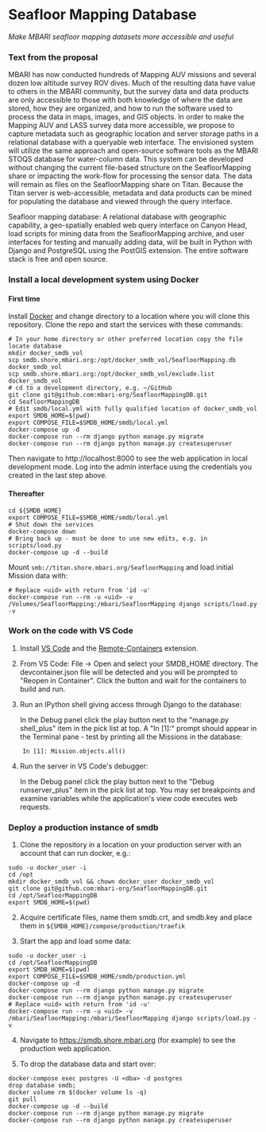 # Seafloor Mapping Database

*Make MBARI seafloor mapping datasets more accessible and useful*

### Text from the proposal

MBARI has now conducted hundreds of Mapping AUV missions and several dozen 
low altitude survey ROV dives. Much of the resulting data have value to others 
in the MBARI community, but the survey data and data products are only 
accessible to those with both knowledge of where the data are stored, how they 
are organized, and how to run the software used to process the data in maps, 
images, and GIS objects. In order to make the Mapping AUV and LASS survey data 
more accessible, we propose to capture metadata such as geographic location and 
server storage paths in a relational database with a queryable web interface. 
The envisioned system will utilize the same approach and open-source software 
tools as the MBARI STOQS database for water-column data. This system can be 
developed without changing the current file-based structure on the 
SeafloorMapping share or impacting the work-flow for processing the sensor 
data. The data will remain as files on the SeafloorMapping share on Titan. 
Because the Titan server is web-accessible, metadata and data products can be 
mined for populating the database and viewed through the query interface.

Seafloor mapping database: A relational database with geographic capability,
a geo-spatially enabled web query interface on Canyon Head, load scripts for
mining data from the SeafloorMapping archive, and user interfaces for testing
and manually adding data, will be built in Python with Django and PostgreSQL
using the PostGIS extension. The entire software stack is free and open source.

### Install a local development system using Docker

#### First time
Install [Docker](https://docker.io) and change directory to a location where 
you will clone this repository. Clone the repo and start the services with
these commands:

```
# In your home directory or other preferred location copy the file locate database
mkdir docker_smdb_vol
scp smdb.shore.mbari.org:/opt/docker_smdb_vol/SeafloorMapping.db docker_smdb_vol
scp smdb.shore.mbari.org:/opt/docker_smdb_vol/exclude.list docker_smdb_vol
# cd to a development directory, e.g. ~/GitHub
git clone git@github.com:mbari-org/SeafloorMappingDB.git
cd SeafloorMappingDB
# Edit smdb/local.yml with fully qualified location of docker_smdb_vol
export SMDB_HOME=$(pwd)
export COMPOSE_FILE=$SMDB_HOME/smdb/local.yml
docker-compose up -d
docker-compose run --rm django python manage.py migrate
docker-compose run --rm django python manage.py createsuperuser
```

Then navigate to http://localhost:8000 to see the web application in local 
development mode.  Log into the admin interface using the credentials you
created in the last step above.

#### Thereafter

```
cd ${SMDB_HOME}
export COMPOSE_FILE=$SMDB_HOME/smdb/local.yml
# Shut down the services
docker-compose down
# Bring back up - must be done to use new edits, e.g. in scripts/load.py
docker-compose up -d --build
```

Mount `smb://titan.shore.mbari.org/SeafloorMapping` and load initial Mission data with:
```
# Replace <uid> with return from 'id -u'
docker-compose run --rm -u <uid> -v /Volumes/SeafloorMapping:/mbari/SeafloorMapping django scripts/load.py -v
```

### Work on the code with VS Code

1. Install [VS Code](https://code.visualstudio.com/download) and the
[Remote-Containers](https://marketplace.visualstudio.com/items?itemName=ms-vscode-remote.remote-containers)
extension.

2. From VS Code: File -> Open and select your SMDB_HOME directory. The devcontainer.json
file will be detected and you will be prompted to "Reopen in Container". Click the button
and wait for the containers to build and run.

3. Run an IPython shell giving access through Django to the database:

    In the Debug panel click the play button next to the "manage.py shell_plus" item in the pick list at top.
    A "In [1]:" prompt should appear in the Terminal pane - test by printing all the Missions in the database:
```
    In [1]: Mission.objects.all()
```

4. Run the server in VS Code's debugger:

    In the Debug panel click the play button next to the "Debug runserver_plus" item in the pick list at top.
    You may set breakpoints and examine variables while the application's view code executes web requests.


### Deploy a production instance of smdb

1. Clone the repository in a location on your production server with an account that can run docker, e.g.:

```
sudo -u docker_user -i
cd /opt
mkdir docker_smdb_vol && chown docker_user docker_smdb_vol
git clone git@github.com:mbari-org/SeafloorMappingDB.git
cd /opt/SeafloorMappingDB
export SMDB_HOME=$(pwd)
```

2. Acquire certificate files, name them smdb.crt, and smdb.key and place them in `${SMDB_HOME}/compose/production/traefik`

3. Start the app and load some data:

```
sudo -u docker_user -i
cd /opt/SeafloorMappingDB
export SMDB_HOME=$(pwd)
export COMPOSE_FILE=$SMDB_HOME/smdb/production.yml
docker-compose up -d
docker-compose run --rm django python manage.py migrate
docker-compose run --rm django python manage.py createsuperuser
# Replace <uid> with return from 'id -u'
docker-compose run --rm -u <uid> -v /mbari/SeafloorMapping:/mbari/SeafloorMapping django scripts/load.py -v
```

4. Navigate to https://smdb.shore.mbari.org (for example) to see the production web application.

5. To drop the database data and start over:
```
docker-compose exec postgres -U <dba> -d postgres
drop database smdb;
docker volume rm $(docker volume ls -q)
git pull
docker-compose up -d --build
docker-compose run --rm django python manage.py migrate
docker-compose run --rm django python manage.py createsuperuser
```

